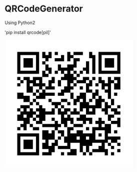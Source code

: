 # QRCodeGenerator
Using Python2

'pip install qrcode[pil]'

![Alt text](https://github.com/gabrielSSimoura/QRCodeGenerator/blob/master/web.png?raw=true "Title") 

